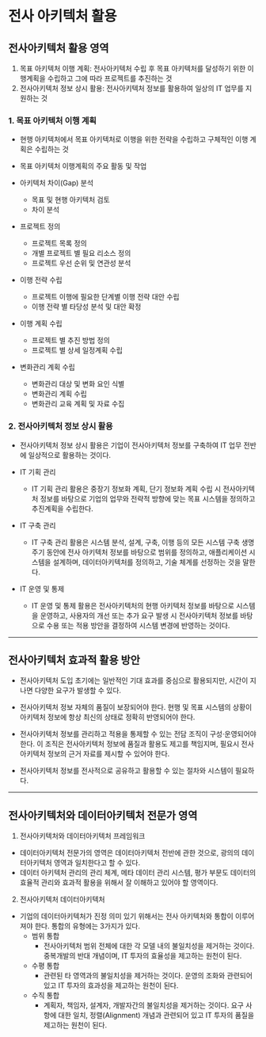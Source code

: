 # 전사 아키텍처 활용

## 전사아키텍처 활용 영역
1. 목표 아키텍처 이행 계획: 전사아키텍처 수립 후 목표 아키텍처를 달성하기 위한 이행계획을 수립하고 그에 따라 프로젝트를 추진하는 것
2. 전사아키텍처 정보 상시 활용: 전사아키텍처 정보를 활용하여 일상의 IT 업무를 지원하는 것

### 1. 목표 아키텍처 이행 계획
- 현행 아키텍처에서 목표 아키텍처로 이행을 위한 전략을 수립하고 구체적인 이행 계획은 수립하는 것
- 목표 아키텍처 이행계획의 주요 활동 및 작업

- 아키텍처 차이(Gap) 분석
  - 목표 및 현행 아키텍처 검토
  - 차이 분석
- 프로젝트 정의
  - 프로젝트 목록 정의
  - 개별 프로젝트 별 필요 리소스 정의
  - 프로젝트 우선 순위 및 연관성 분석
- 이행 전략 수립
  - 프로젝트 이행에 필요한 단계별 이행 전략 대안 수립
  - 이행 전략 별 타당성 분석 및 대안 확정
- 이행 계획 수립
  - 프로젝트 별 추진 방법 정의
  - 프로젝트 별 상세 일정계획 수립
- 변화관리 계획 수립
  - 변화관리 대상 및 변화 요인 식별
  - 변화관리 계획 수립
  - 변화관리 교육 계획 및 자료 수집

### 2. 전사아키텍처 정보 상시 활용
- 전사아키텍처 정보 상시 활용은 기업이 전사아키텍처 정보를 구축하여 IT 업무 전반에 일상적으로 활용하는 것이다.

- IT 기획 관리
  - IT 기획 관리 활용은 중장기 정보화 계획, 단기 정보화 계획 수립 시 전사아키텍처 정보를 바탕으로 기업의 업무와 전략적 방향에 맞는 목표 시스템을 정의하고 추진계획을 수립한다.
 
- IT 구축 관리 
  - IT 구축 관리 활용은 시스템 분석, 설계, 구축, 이행 등의 모든 시스템 구축 생명주기 동안에 전사 아키텍처 정보를 바탕으로 범위를 정의하고, 애플리케이션 시스템을 설계하며, 데이터아키텍처를 정의하고, 기술 체계를 선정하는 것을 말한다.
 
- IT 운영 및 통제 
  - IT 운영 및 통제 활용은 전사아키텍처의 현행 아키텍처 정보를 바탕으로 시스템을 운영하고, 사용자의 개선 또는 추가 요구 발생 시 전사아키텍처 정보를 바탕으로 수용 또는 적용 방안을 결정하여 시스템 변경에 반영하는 것이다.

---

## 전사아키텍처 효과적 활용 방안
- 전사아키텍처 도입 초기에는 일반적인 기대 효과를 중심으로 활용되지만, 시간이 지나면 다양한 요구가 발생할 수 있다.

- 전사아키텍처 정보 자체의 품질이 보장되어야 한다. 현행 및 목표 시스템의 상황이 아키텍처 정보에 항상 최신의 상태로 정확히 반영되어야 한다.
- 전사아키텍처 정보를 관리하고 적용을 통제할 수 있는 전담 조직이 구성·운영되어야 한다. 이 조직은 전사아키텍처 정보에 품질과 활용도 제고를 책임지며, 필요시 전사아키텍처 정보의 근거 자료를 제시할 수 있어야 한다.
- 전사아키텍처 정보를 전사적으로 공유하고 활용할 수 있는 절차와 시스템이 필요하다.

---

## 전사아키텍처와 데이터아키텍처 전문가 영역

1. 전사아키텍처와 데이터아키텍처 프레임워크
- 데이터아키텍처 전문가의 영역은 데이터아키텍처 전반에 관한 것으로, 광의의 데이터아키텍처 영역과 일치한다고 할 수 있다.
- 데이터 아키텍처 관리의 관리 체계, 메타 데이터 관리 시스템, 평가 부문도 데이터의 효율적 관리와 효과적 활용을 위해서 잘 이해하고 있어야 할 영역이다.

2. 전사아키텍처 데이터아키텍처 
- 기업의 데이터아키텍처가 진정 의미 있기 위해서는 전사 아키텍처와 통합이 이루어져야 한다. 통합의 유형에는 3가지가 있다.
  - 범위 통합
    - 전사아키텍처 범위 전체에 대한 각 모델 내의 불일치성을 제거하는 것이다. 중복개발의 반대 개념이며, IT 투자의 효율성을 제고하는 원천이 된다.
  - 수평 통합
    - 관련된 타 영역과의 불일치성을 제거하는 것이다. 운영의 조화와 관련되어 있고 IT 투자의 효과성을 제고하는 원천이 된다.
  - 수직 통합
    - 계획자, 책임자, 설계자, 개발자간의 불일치성을 제거하는 것이다. 요구 사항에 대한 일치, 정렬(Alignment) 개념과 관련되어 있고 IT 투자의 품질을 제고하는 원천이 된다.
